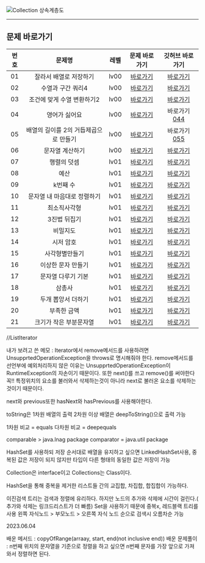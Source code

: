 ![Collection 상속계층도](https://github.com/Employment-Study/Algorithm_Study/assets/132982907/a4e82013-6001-4b8b-9077-b4b6e8bf26f2)

---

## 문제 바로가기

| 번호 |      문제명      | 레벨  |     문제 바로가기     |   깃허브 바로가기   |
| :--: | :--------------: | :---: | :------------------: | :----------------: |
|  01  | 잘라서 배열로 저장하기 | lv00  | [바로가기][01] | [바로가기][011] |
|  02  | 수열과 구간 쿼리4 | lv00  | [바로가기][02] | [바로가기][022] |
|  03  | 조건에 맞게 수열 변환하기2  | lv00  | [바로가기][03] |[바로가기][033]  |
|  04  | 영어가 싫어요    | lv00  | [바로가기][04] | 바로가기[044] |
|  05  | 배열의 길이를 2의 거듭제곱으로 만들기 | lv00  | [바로가기][05] |바로가기[055]  |
|  06  | 문자열 계산하기 | lv00  | [바로가기][06] | [바로가기][066] |
|  07  | 행렬의 덧셈 | lv01  | [바로가기][07] | [바로가기][077] |
|  08  | 예산 | lv01  | [바로가기][08] | [바로가기][088] |
|  09  | k번째 수 | lv01  | [바로가기][09] | [바로가기][099] |
|  10  | 문자열 내 마음대로 정렬하기 | lv01  | [바로가기][10] | [바로가기][1010] |
|  11  | 최소직사각형 | lv01  | [바로가기][11] | [바로가기][1111] |
|  12  | 3진법 뒤집기 | lv01  | [바로가기][12] | [바로가기][1212] |
|  13  | 비밀지도 | lv01  | [바로가기][13] | [바로가기][1313] |
|  14  | 시저 암호 | lv01  | [바로가기][14] | [바로가기][1414] |
|  15  | 사각형별만들기 | lv01  | [바로가기][15] | [바로가기][1515] |
|  16  | 이상한 문자 만들기 | lv01  | [바로가기][16] | [바로가기][1616] |
|  17  | 문자열 다루기 기본 | lv01  | [바로가기][17] | [바로가기][1717] |
|  18  | 삼총사 | lv01  | [바로가기][18] | [바로가기][1818] |
|  19  | 두개 뽑앙서 더하기 | lv01  | [바로가기][19] | [바로가기][1919] |
|  20  | 부족한 금액 | lv01  | [바로가기][20] | [바로가기][2020] |
|  21  | 크기가 작은 부분문자열 | lv01  | [바로가기][21] | [바로가기][2121] |

[01]: https://school.programmers.co.kr/learn/courses/30/lessons/120913
[011]: https://github.com/Employment-Study/Algorithm_Study/blob/Sunro/level00/MulitpleArray.java
[02]: https://school.programmers.co.kr/learn/courses/30/lessons/181922
[022]: https://github.com/Employment-Study/Algorithm_Study/blob/Sunro/level00/query4.java
[03]: https://school.programmers.co.kr/learn/courses/30/lessons/181881
[033]:https://github.com/Employment-Study/Algorithm_Study/blob/Sunro/level00/ChangeArray.java
[04]: https://school.programmers.co.kr/learn/courses/30/lessons/120894
[044]:https://github.com/Employment-Study/Algorithm_Study/blob/Sunro/level00/HateEnglish.java
[05]: https://school.programmers.co.kr/learn/courses/30/lessons/181857
[055]:https://github.com/Employment-Study/Algorithm_Study/blob/Sunro/level00/MulitpleArray.java
[06]: https://school.programmers.co.kr/learn/courses/30/lessons/120902
[066]: https://github.com/Employment-Study/Algorithm_Study/blob/Sunro/level00/Calc_String.java
[07]: https://school.programmers.co.kr/learn/courses/30/lessons/12950
[077]: https://github.com/Employment-Study/Algorithm_Study/blob/Sunro/level01/Array_add_problem.java
[08]: https://school.programmers.co.kr/learn/courses/30/lessons/12982
[088]: https://github.com/Employment-Study/Algorithm_Study/blob/Sunro/level01/Budget.java
[09]: https://school.programmers.co.kr/learn/courses/30/lessons/42748
[099]: https://github.com/Employment-Study/Algorithm_Study/blob/Sunro/level01/Index_K.java
[10]: https://school.programmers.co.kr/learn/courses/30/lessons/12915
[1010]: https://github.com/Employment-Study/Algorithm_Study/blob/Sunro/level01/ChangStringMyself.java
[11]: https://school.programmers.co.kr/learn/courses/30/lessons/86491
[1111]: https://github.com/Employment-Study/Algorithm_Study/blob/Sunro/level01/MinimalSquare.java
[12]:https://school.programmers.co.kr/learn/courses/30/lessons/68935
[1212]: https://github.com/Employment-Study/Algorithm_Study/blob/Sunro/level01/ThreeToTen.java
[13]: https://school.programmers.co.kr/learn/courses/30/lessons/17681
[1313]: https://github.com/Employment-Study/Algorithm_Study/blob/Sunro/level01/SecretMap.java
[14]: https://school.programmers.co.kr/learn/courses/30/lessons/12926
[1414]: https://github.com/Employment-Study/Algorithm_Study/blob/Sunro/level01/SeizurePassword.java
[15]:https://school.programmers.co.kr/learn/courses/30/lessons/12969
[1515]: https://github.com/Employment-Study/Algorithm_Study/blob/Sunro/level01/Square_MakeStar.java
[16]: https://school.programmers.co.kr/learn/courses/30/lessons/12930
[1616]:https://github.com/Employment-Study/Algorithm_Study/blob/Sunro/level01/StrangeString.java
[17]: https://school.programmers.co.kr/learn/courses/30/lessons/12918
[1717]: https://github.com/Employment-Study/Algorithm_Study/blob/Sunro/level01/StringProblem.java
[18]: https://school.programmers.co.kr/learn/courses/30/lessons/131705
[1818]: https://github.com/Employment-Study/Algorithm_Study/blob/Sunro/level01/Threeteam.java
[19]: https://school.programmers.co.kr/learn/courses/30/lessons/68644
[1919]: https://github.com/Employment-Study/Algorithm_Study/blob/Sunro/level01/choiceTwoNumberInArray.java
[20]: https://school.programmers.co.kr/learn/courses/30/lessons/82612
[2020]: https://github.com/Employment-Study/Algorithm_Study/blob/Sunro/level01/insufficeint_price.java
[21]:https://github.com/Employment-Study/Algorithm_Study/blob/Sunro/level01/lessSizePartString.java
[2121]:https://school.programmers.co.kr/learn/courses/30/lessons/147355




//ListIterator

내가 보려고 쓴 메모 : Iterator에서 remove메서드를 사용하려면 UnsupprtedOperationException을 throws로 명시해줘야 한다. 
remove메서드를 선언부에 예외처리하지 않은 이유는 UnsupprtedOperationException이 RuntimeException의 자손이기 때문이다.
또한 next()를 쓰고 remove()를 써야한다 꼭!! 특정위치의 요소를 불러와서 삭제하는것이 아니라 next로 불러온 요소를 삭제하는 것이기 때문이다.

next와 previous또한 hasNext와 hasPrevious를 사용해야한다.

toString은 1차원 배열의 출력
2차원 이상 배열은 deepToString()으로 출력 가능

1차원 비교 = equals
다차원 비교 = deepequals

comparable > java.lnag package
comparator = java.util package


HashSet를 사용하되 저장 순서대로 배열을 유지하고 싶으면 LinkedHashSet사용, 중복된 값은 저장이 되지 않지만 타입이 다른 형태의 동일한 값은 저장이 가능

Collection은 interface이고 Collections는 Class이다.


HashSet을 통해 중복을 제거한 리스트들 간의 교집합, 차집합, 합집합이 가능하다.


이진검색 트리는 검색과 정렬에 유리하다. 하지만 노드의 추가와 삭제에 시간이 걸린다.( 추가와 삭제는 링크드리스트가 더 빠름)
Set을 사용하기 때문에 중복x, 레드블랙 트리를 사용
왼쪽 자식노드 > 부모노드 > 오른쪽 자식 노드 순으로 검색시 오름차순 가능



2023.06.04

배운 메서드 :  copyOfRange(arraay, start, end(not inclusive end))
배운 문제풀이 :  n번째 위치의 문자열을 기준으로 정렬을 하고 싶으면 n번째 문자를 가장 앞으로 가져와서 정렬하면 된다.
